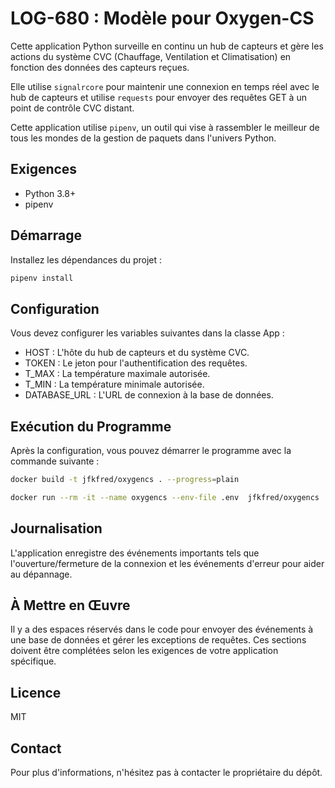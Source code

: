 # LOG-680 : Modèle pour Oxygen-CS

Cette application Python surveille en continu un hub de capteurs et gère les actions du système CVC (Chauffage, Ventilation et Climatisation) en fonction des données des capteurs reçues.

Elle utilise `signalrcore` pour maintenir une connexion en temps réel avec le hub de capteurs et utilise `requests` pour envoyer des requêtes GET à un point de contrôle CVC distant.

Cette application utilise `pipenv`, un outil qui vise à rassembler le meilleur de tous les mondes de la gestion de paquets dans l'univers Python.

## Exigences

- Python 3.8+
- pipenv

## Démarrage

Installez les dépendances du projet :

```bash
pipenv install
```

## Configuration

Vous devez configurer les variables suivantes dans la classe App :

- HOST : L'hôte du hub de capteurs et du système CVC.
- TOKEN : Le jeton pour l'authentification des requêtes.
- T_MAX : La température maximale autorisée.
- T_MIN : La température minimale autorisée.
- DATABASE_URL : L'URL de connexion à la base de données.

## Exécution du Programme

Après la configuration, vous pouvez démarrer le programme avec la commande suivante :

```bash
docker build -t jfkfred/oxygencs . --progress=plain

docker run --rm -it --name oxygencs --env-file .env  jfkfred/oxygencs
```

## Journalisation

L'application enregistre des événements importants tels que l'ouverture/fermeture de la connexion et les événements d'erreur pour aider au dépannage.

## À Mettre en Œuvre

Il y a des espaces réservés dans le code pour envoyer des événements à une base de données et gérer les exceptions de requêtes. Ces sections doivent être complétées selon les exigences de votre application spécifique.

## Licence

MIT

## Contact

Pour plus d'informations, n'hésitez pas à contacter le propriétaire du dépôt.
